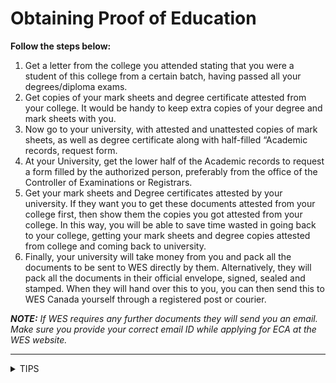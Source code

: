 # Obtaining Proof of Education

**Follow the steps below:**

1. Get a letter from the college you attended stating that you were a student of this college from a certain batch, having passed all your degrees/diploma exams.
2. Get copies of your mark sheets and degree certificate attested from your college. It would be handy to keep extra copies of your degree and mark sheets with you.
3. Now go to your university, with attested and unattested copies of mark sheets, as well as degree certificate along with half-filled “Academic records, request form.
4. At your University, get the lower half of the Academic records to request a form filled by the authorized person, preferably from the office of the Controller of Examinations or Registrars.
5. Get your mark sheets and Degree certificates attested by your university. If they want you to get these documents attested from your college first, then show them the copies you got attested from your college. In this way, you will be able to save time wasted in going back to your college, getting your mark sheets and degree copies attested from college and coming back to university.
6. Finally, your university will take money from you and pack all the documents to be sent to WES directly by them. Alternatively, they will pack all the documents in their official envelope, signed, sealed and stamped. When they will hand over this to you, you can then send this to WES Canada yourself through a registered post or courier.

_**NOTE:** If WES requires any further documents they will send you an email. Make sure you provide your correct email ID while applying for ECA at the WES website._

***

<details>

<summary>TIPS</summary>

* ECA is required for both husband and wife, otherwise you cannot claim education points for the applicant who you don’t get an ECA done for.
* Make sure to chose ECA for CIC at WES website while applying.

</details>
